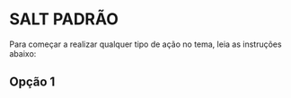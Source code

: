# SALT PADRÃO

Para começar a realizar qualquer tipo de ação no tema, leia as instruções abaixo:

<h2>Opção 1</h2>
